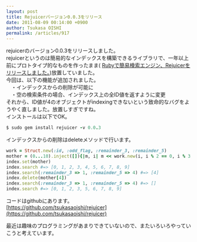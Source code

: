 ```yaml
---
layout: post
title: Rejuicerバージョン0.0.3をリリース
date: 2011-08-09 00:14:00 +0900
author: Tsukasa OISHI
permalink: /articles/917
---
```



rejuicerのバージョン0.0.3をリリースしました。  
rejuicerというのは簡易的なインデックスを構築できるライブラリで、一年以上前にプロトタイプ的なものを作ったまま( [Rubyで簡易検索エンジン、Rejuicerをリリースしました。](/articles/857))放置していました。  
今回は、以下の機能が追加されました。  
　・インデックスからの削除が可能に  
　・空の検索条件の場合、インデックス上の全ID値を返すように変更  
それから、ID値が4のオブジェクトがindexingできないという致命的なバグをようやく直しました。放置しすぎですね。  
インストールは以下でOK。  

```ruby  
$ sudo gem install rejuicer -v 0.0.3  
```  

インデックスからの削除はdeleteメソッドで行います。  

```ruby  
work = Struct.new(:id, :odd_flag, :remainder_3, :remainder_5)  
mother = (0...10).inject([]){|m, i| m << work.new(i, i % 2 == 0, i % 3, i % 5)}  
index.set(mother)  
index.search #=> [0, 1, 2, 3, 4, 5, 6, 7, 8, 9]  
index.search(:remainder_3 => 1, :remainder_5 => 4) #=> [4]  
index.delete(mother[4])  
index.search(:remainder_3 => 1, :remainder_5 => 4) #=> []  
index.search #=> [0, 1, 2, 3, 5, 6, 7, 8, 9]  
```  

コードはgithubにあります。  
 [https://github.com/tsukasaoishi/rejuicer](https://github.com/tsukasaoishi/rejuicer)  

最近は趣味のプログラミングがあまりできていないので、またいろいろやっていこうと考えています。  

